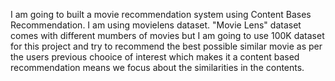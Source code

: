 I am going to built a movie recommendation system using Content Bases Recommendation. I am using movielens dataset. "Movie Lens" dataset comes with different mumbers of movies but I am going to use 100K dataset for this project and try to recommend the best possible similar movie as per the users previous chooice of interest which makes it a content based recommendation means we focus about the similarities in the contents.
